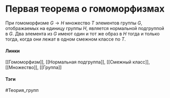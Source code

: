 # Первая теорема о гомоморфизмах
При гомоморфизме $G\to H$ множество $T$ элементов группы $G$, отображаемых на единицу группы $H$, является нормальной подгруппой в $G$. Два элемента из $G$ имеют один и тот же образ в $H$ тогда и только тогда, когда они лежат в одном смежном классе по $T$.

#### Линки 
[[Гомоморфизм]],
[[Нормальная подгруппа]],
[[Смежный класс]],
[[Множество]],
[[Группа]]
#### Тэги 
 #Теория_групп